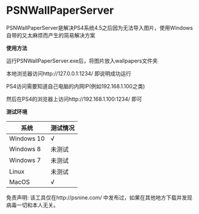 # PSNWallPaperServer
PSNWallPaperServer是解决PS4系统4.5之后因为无法导入图片，使用Windows自带的又太麻烦而产生的简易解决方案

**使用方法**

运行PSNWallPaperServer.exe后，将图片放入wallpapers文件夹

本地浏览器访问http://127.0.0.1:1234/ 即说明成功运行

PS4访问需要知道自己电脑的内网IP(例如192.168.1.100之类)

然后在PS4的浏览器上访问http://192.168.1.100:1234/ 即可



**测试环境**

| 系统         | 测试情况 |
| ---------- | ---- |
| Windows 10 | √    |
| Windows 8  | 未测试  |
| Windows 7  | 未测试  |
| Linux      | 未测试  |
| MacOS      | √    |



免责声明: 该工具仅在http://psnine.com/ 中发布过，如果在其他地方下载并发现病毒一切和本人无关。